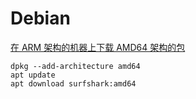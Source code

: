 # Debian

[在 ARM 架构的机器上下载 AMD64 架构的包](https://copyprogramming.com/howto/how-to-install-i386-amd64-packages-on-arm-or-any-other-arch-from-ubuntu-ports)

```
dpkg --add-architecture amd64
apt update
apt download surfshark:amd64
```
